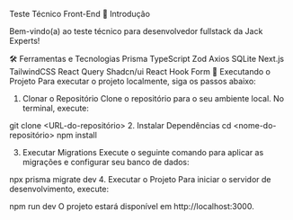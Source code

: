 Teste Técnico Front-End
👋 Introdução

Bem-vindo(a) ao teste técnico para desenvolvedor fullstack da Jack Experts!

🛠️ Ferramentas e Tecnologias
Prisma
TypeScript
Zod
Axios
SQLite
Next.js
TailwindCSS
React Query
Shadcn/ui
React Hook Form
🚀 Executando o Projeto
Para executar o projeto localmente, siga os passos abaixo:

1. Clonar o Repositório
Clone o repositório para o seu ambiente local. No terminal, execute:

git clone <URL-do-repositório>
2. Instalar Dependências
cd <nome-do-repositório>
npm install

3. Executar Migrations
Execute o seguinte comando para aplicar as migrações e configurar seu banco de dados:

npx prisma migrate dev
4. Executar o Projeto
Para iniciar o servidor de desenvolvimento, execute:

npm run dev
O projeto estará disponível em http://localhost:3000.
